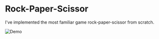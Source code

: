 # Rock-Paper-Scissor

I've implemented the most familiar game rock-paper-scissor from scratch.

![Demo](https://user-images.githubusercontent.com/45707143/120292647-1d020080-c2e2-11eb-86c0-6d4c5d7f1ba7.gif)
